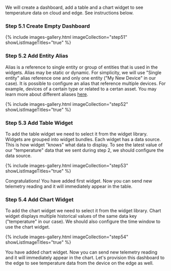 We will create a dashboard, add a table and a chart widget to see temperature data on cloud and edge. See instructions below.

### Step 5.1 Create Empty Dashboard

{% include images-gallery.html imageCollection="step51" showListImageTitles="true" %}

### Step 5.2 Add Entity Alias

Alias is a reference to single entity or group of entities that is used in the widgets.
Alias may be static or dynamic. For simplicity, we will use "Single entity" alias reference one and only one entity ("My New Device" in our case).
It is possible to configure an alias that reference multiple devices. For example, devices of a certain type or related to a certan asset.
You may learn more about different aliases [here](/docs/user-guide/ui/aliases/).

{% include images-gallery.html imageCollection="step52" showListImageTitles="true" %}

### Step 5.3 Add Table Widget

To add the table widget we need to select it from the widget library. Widgets are grouped into widget bundles.
Each widget has a data source. This is how widget "knows" what data to display.
To see the latest value of our "temperature" data that we sent during step 2, we should configure the data source.

{% include images-gallery.html imageCollection="step53" showListImageTitles="true" %}

Congratulations! You have added first widget. Now you can send new telemetry reading and it will immediately appear in the table.

### Step 5.4 Add Chart Widget

To add the chart widget we need to select it from the widget library.
Chart widget displays multiple historical values of the same data key ("temperature" in our case).
We should also configure the time window to use the chart widget.

{% include images-gallery.html imageCollection="step54" showListImageTitles="true" %}

You have added chart widget. Now you can send new telemetry reading and it will immediately appear in the chart. Let's provision this dashboard to the edge to see temperature data from the device on the edge as well. 
